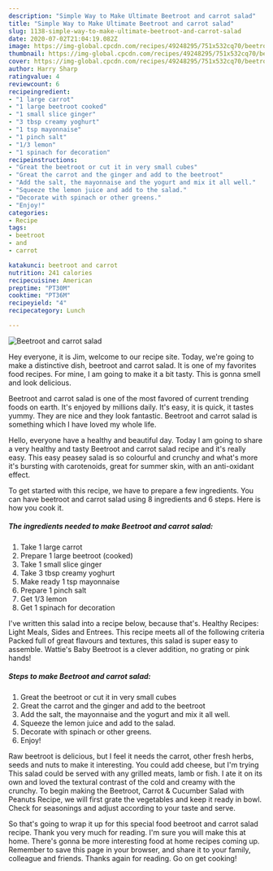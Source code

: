 ```yaml
---
description: "Simple Way to Make Ultimate Beetroot and carrot salad"
title: "Simple Way to Make Ultimate Beetroot and carrot salad"
slug: 1138-simple-way-to-make-ultimate-beetroot-and-carrot-salad
date: 2020-07-02T21:04:19.082Z
image: https://img-global.cpcdn.com/recipes/49248295/751x532cq70/beetroot-and-carrot-salad-recipe-main-photo.jpg
thumbnail: https://img-global.cpcdn.com/recipes/49248295/751x532cq70/beetroot-and-carrot-salad-recipe-main-photo.jpg
cover: https://img-global.cpcdn.com/recipes/49248295/751x532cq70/beetroot-and-carrot-salad-recipe-main-photo.jpg
author: Harry Sharp
ratingvalue: 4
reviewcount: 6
recipeingredient:
- "1 large carrot"
- "1 large beetroot cooked"
- "1 small slice ginger"
- "3 tbsp creamy yoghurt"
- "1 tsp mayonnaise"
- "1 pinch salt"
- "1/3 lemon"
- "1 spinach for decoration"
recipeinstructions:
- "Great the beetroot or cut it in very small cubes"
- "Great the carrot and the ginger and add to the beetroot"
- "Add the salt, the mayonnaise and the yogurt and mix it all well."
- "Squeeze the lemon juice and add to the salad."
- "Decorate with spinach or other greens."
- "Enjoy!"
categories:
- Recipe
tags:
- beetroot
- and
- carrot

katakunci: beetroot and carrot 
nutrition: 241 calories
recipecuisine: American
preptime: "PT30M"
cooktime: "PT36M"
recipeyield: "4"
recipecategory: Lunch

---
```



![Beetroot and carrot salad](https://img-global.cpcdn.com/recipes/49248295/751x532cq70/beetroot-and-carrot-salad-recipe-main-photo.jpg)

Hey everyone, it is Jim, welcome to our recipe site. Today, we're going to make a distinctive dish, beetroot and carrot salad. It is one of my favorites food recipes. For mine, I am going to make it a bit tasty. This is gonna smell and look delicious.

Beetroot and carrot salad is one of the most favored of current trending foods on earth. It's enjoyed by millions daily. It's easy, it is quick, it tastes yummy. They are nice and they look fantastic. Beetroot and carrot salad is something which I have loved my whole life.

Hello, everyone have a healthy and beautiful day. Today I am going to share a very healthy and tasty Beetroot and carrot salad recipe and it&#39;s really easy. This easy peasey salad is so colourful and crunchy and what&#39;s more it&#39;s bursting with carotenoids, great for summer skin, with an anti-oxidant effect.


To get started with this recipe, we have to prepare a few ingredients. You can have beetroot and carrot salad using 8 ingredients and 6 steps. Here is how you cook it.

<!--inarticleads1-->

##### The ingredients needed to make Beetroot and carrot salad:

1. Take 1 large carrot
1. Prepare 1 large beetroot (cooked)
1. Take 1 small slice ginger
1. Take 3 tbsp creamy yoghurt
1. Make ready 1 tsp mayonnaise
1. Prepare 1 pinch salt
1. Get 1/3 lemon
1. Get 1 spinach for decoration


I&#39;ve written this salad into a recipe below, because that&#39;s. Healthy Recipes: Light Meals, Sides and Entrees. This recipe meets all of the following criteria Packed full of great flavours and textures, this salad is super easy to assemble. Wattie&#39;s Baby Beetroot is a clever addition, no grating or pink hands! 

<!--inarticleads2-->

##### Steps to make Beetroot and carrot salad:

1. Great the beetroot or cut it in very small cubes
1. Great the carrot and the ginger and add to the beetroot
1. Add the salt, the mayonnaise and the yogurt and mix it all well.
1. Squeeze the lemon juice and add to the salad.
1. Decorate with spinach or other greens.
1. Enjoy!


Raw beetroot is delicious, but I feel it needs the carrot, other fresh herbs, seeds and nuts to make it interesting. You could add cheese, but I&#39;m trying This salad could be served with any grilled meats, lamb or fish. I ate it on its own and loved the textural contrast of the cold and creamy with the crunchy. To begin making the Beetroot, Carrot &amp; Cucumber Salad with Peanuts Recipe, we will first grate the vegetables and keep it ready in bowl. Check for seasonings and adjust according to your taste and serve. 

So that's going to wrap it up for this special food beetroot and carrot salad recipe. Thank you very much for reading. I'm sure you will make this at home. There's gonna be more interesting food at home recipes coming up. Remember to save this page in your browser, and share it to your family, colleague and friends. Thanks again for reading. Go on get cooking!
